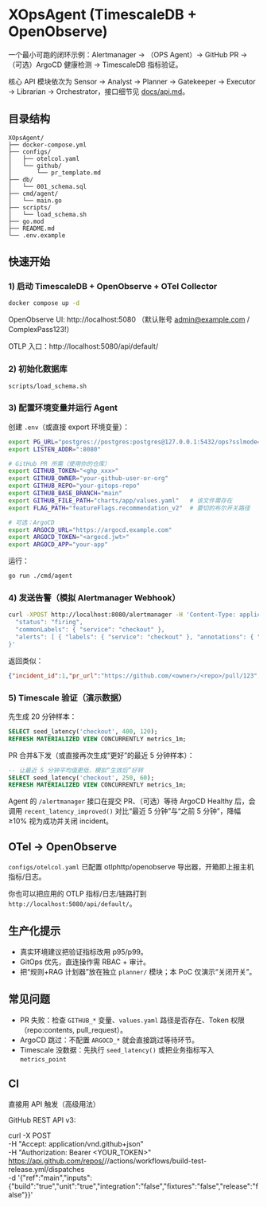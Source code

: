 # XOpsAgent (TimescaleDB + OpenObserve)

一个最小可跑的闭环示例：Alertmanager → （OPS Agent）→ GitHub PR →（可选）ArgoCD 健康检测 → TimescaleDB 指标验证。

核心 API 模块依次为 Sensor → Analyst → Planner → Gatekeeper → Executor →
Librarian → Orchestrator，接口细节见 [docs/api.md](docs/api.md)。

## 目录结构

```
XOpsAgent/
├── docker-compose.yml
├── configs/
│   ├── otelcol.yaml
│   └── github/
│       └── pr_template.md
├── db/
│   └── 001_schema.sql
├── cmd/agent/
│   └── main.go
├── scripts/
│   └── load_schema.sh
├── go.mod
├── README.md
└── .env.example
```

## 快速开始

### 1) 启动 TimescaleDB + OpenObserve + OTel Collector
```bash
docker compose up -d
```

OpenObserve UI: http://localhost:5080  （默认账号 admin@example.com / ComplexPass123!）

OTLP 入口：http://localhost:5080/api/default/

### 2) 初始化数据库
```bash
scripts/load_schema.sh
```

### 3) 配置环境变量并运行 Agent

创建 `.env`（或直接 export 环境变量）：

```bash
export PG_URL="postgres://postgres:postgres@127.0.0.1:5432/ops?sslmode=disable"
export LISTEN_ADDR=":8080"

# GitHub PR 所需（使用你的仓库）
export GITHUB_TOKEN="<ghp_xxx>"
export GITHUB_OWNER="your-github-user-or-org"
export GITHUB_REPO="your-gitops-repo"
export GITHUB_BASE_BRANCH="main"
export GITHUB_FILE_PATH="charts/app/values.yaml"   # 该文件需存在
export FLAG_PATH="featureFlags.recommendation_v2"  # 要切的布尔开关路径

# 可选：ArgoCD
export ARGOCD_URL="https://argocd.example.com"
export ARGOCD_TOKEN="<argocd.jwt>"
export ARGOCD_APP="your-app"
```

运行：
```bash
go run ./cmd/agent
```

### 4) 发送告警（模拟 Alertmanager Webhook）
```bash
curl -XPOST http://localhost:8080/alertmanager -H 'Content-Type: application/json' -d '{
  "status": "firing",
  "commonLabels": { "service": "checkout" },
  "alerts": [ { "labels": { "service": "checkout" }, "annotations": { "summary": "p95 latency high" } } ]
}'
```

返回类似：
```json
{"incident_id":1,"pr_url":"https://github.com/<owner>/<repo>/pull/123","verified":false}
```

### 5) Timescale 验证（演示数据）

先生成 20 分钟样本：
```sql
SELECT seed_latency('checkout', 400, 120);
REFRESH MATERIALIZED VIEW CONCURRENTLY metrics_1m;
```

PR 合并&下发（或直接再次生成“更好”的最近 5 分钟样本）：
```sql
-- 让最近 5 分钟平均值更低，模拟“生效后”好转
SELECT seed_latency('checkout', 250, 60);
REFRESH MATERIALIZED VIEW CONCURRENTLY metrics_1m;
```

Agent 的 `/alertmanager` 接口在提交 PR、（可选）等待 ArgoCD Healthy 后，会调用 `recent_latency_improved()` 对比“最近 5 分钟”与“之前 5 分钟”，降幅 ≥10% 视为成功并关闭 incident。

## OTel → OpenObserve

`configs/otelcol.yaml` 已配置 otlphttp/openobserve 导出器，开箱即上报主机指标/日志。

你也可以把应用的 OTLP 指标/日志/链路打到 `http://localhost:5080/api/default/`。

## 生产化提示

- 真实环境建议把验证指标改用 p95/p99。
- GitOps 优先，直连操作需 RBAC + 审计。
- 把“规则+RAG 计划器”放在独立 `planner/` 模块；本 PoC 仅演示“关闭开关”。

## 常见问题

- PR 失败：检查 `GITHUB_*` 变量、`values.yaml` 路径是否存在、Token 权限（repo:contents, pull_request）。
- ArgoCD 跳过：不配置 `ARGOCD_*` 就会直接跳过等待环节。
- Timescale 没数据：先执行 `seed_latency()` 或把业务指标写入 `metrics_point`

## CI

直接用 API 触发（高级用法）

GitHub REST API v3:

curl -X POST \
  -H "Accept: application/vnd.github+json" \
  -H "Authorization: Bearer <YOUR_TOKEN>" \
  https://api.github.com/repos/<OWNER>/<REPO>/actions/workflows/build-test-release.yml/dispatches \
  -d '{"ref":"main","inputs":{"build":"true","unit":"true","integration":"false","fixtures":"false","release":"false"}}'

